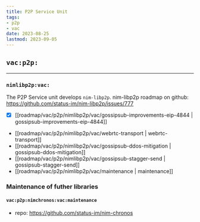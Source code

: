 ```yaml
---
title: P2P Service Unit
tags:
- p2p
- vac
date: 2023-08-25
lastmod: 2023-09-05
---
```


## `vac:p2p:`

---

### `nimlibp2p:vac:`

The P2P Service unit develops `nim-libp2p`.
nim-libp2p  roadmap on github: https://github.com/status-im/nim-libp2p/issues/777

* [x] [[roadmap/vac/p2p/nimlibp2p/vac/gossipsub-improvements-eip-4844 | gossipsub-improvements-eip-4844]]
* [[roadmap/vac/p2p/nimlibp2p/vac/webrtc-transport | webrtc-transport]]
* [[roadmap/vac/p2p/nimlibp2p/vac/gossipsub-ddos-mitigation | gossipsub-ddos-mitigation]]
* [[roadmap/vac/p2p/nimlibp2p/vac/gossipsub-stagger-send | gossipsub-stagger-send]]
* [[roadmap/vac/p2p/nimlibp2p/vac/maintenance | maintenance]]

### Maintenance of futher libraries

#### `vac:p2p:nimchronos:vac:maintenance`

- repo: https://github.com/status-im/nim-chronos
